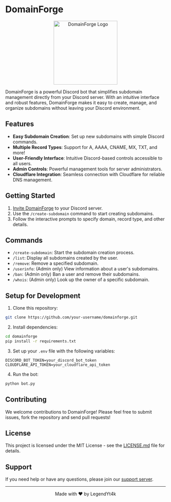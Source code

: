 # DomainForge

<p align="center">
  <img src="path_to_your_logo.png" alt="DomainForge Logo" width="200"/>
</p>

DomainForge is a powerful Discord bot that simplifies subdomain management directly from your Discord server. With an intuitive interface and robust features, DomainForge makes it easy to create, manage, and organize subdomains without leaving your Discord environment.

## Features

- **Easy Subdomain Creation**: Set up new subdomains with simple Discord commands.
- **Multiple Record Types**: Support for A, AAAA, CNAME, MX, TXT, and more!
- **User-Friendly Interface**: Intuitive Discord-based controls accessible to all users.
- **Admin Controls**: Powerful management tools for server administrators.
- **Cloudflare Integration**: Seamless connection with Cloudflare for reliable DNS management.

## Getting Started

1. [Invite DomainForge](https://discord.com/oauth2/authorize?client_id=YOUR_CLIENT_ID&permissions=2147483648&scope=bot%20applications.commands) to your Discord server.
2. Use the `/create-subdomain` command to start creating subdomains.
3. Follow the interactive prompts to specify domain, record type, and other details.

## Commands

- `/create-subdomain`: Start the subdomain creation process.
- `/list`: Display all subdomains created by the user.
- `/remove`: Remove a specified subdomain.
- `/userinfo`: (Admin only) View information about a user's subdomains.
- `/ban`: (Admin only) Ban a user and remove their subdomains.
- `/whois`: (Admin only) Look up the owner of a specific subdomain.

## Setup for Development

1. Clone this repository:
 ```bash 
git clone https://github.com/your-username/domainforge.git
```
2. Install dependencies:
 ```bash
cd domainforge
pip install -r requirements.txt
```
3. Set up your `.env` file with the following variables:
```env
DISCORD_BOT_TOKEN=your_discord_bot_token 
CLOUDFLARE_API_TOKEN=your_cloudflare_api_token
```

4. Run the bot:
```bash 
python bot.py
```

## Contributing

We welcome contributions to DomainForge! Please feel free to submit issues, fork the repository and send pull requests!

## License

This project is licensed under the MIT License - see the [LICENSE.md](LICENSE.md) file for details.

## Support

If you need help or have any questions, please join our [support server](https://discord.gg/your-support-server-invite).

---

<p align="center">
Made with ❤ by LegendYt4k
</p>
